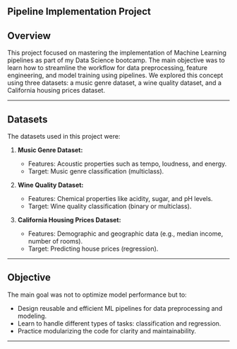 ## **Pipeline Implementation Project**

## **Overview**
This project focused on mastering the implementation of Machine Learning pipelines as part of my Data Science bootcamp. The main objective was to learn how to streamline the workflow for data preprocessing, feature engineering, and model training using pipelines. We explored this concept using three datasets: a music genre dataset, a wine quality dataset, and a California housing prices dataset.

---

## **Datasets**
The datasets used in this project were:

1. **Music Genre Dataset:**
   - Features: Acoustic properties such as tempo, loudness, and energy.
   - Target: Music genre classification (multiclass).

2. **Wine Quality Dataset:**
   - Features: Chemical properties like acidity, sugar, and pH levels.
   - Target: Wine quality classification (binary or multiclass).

3. **California Housing Prices Dataset:**
   - Features: Demographic and geographic data (e.g., median income, number of rooms).
   - Target: Predicting house prices (regression).

---

## **Objective**
The main goal was not to optimize model performance but to:
- Design reusable and efficient ML pipelines for data preprocessing and modeling.
- Learn to handle different types of tasks: classification and regression.
- Practice modularizing the code for clarity and maintainability.

---

